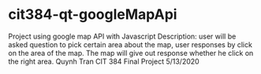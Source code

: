 # cit384-qt-googleMapApi
Project using google map API with Javascript
Description: user will be asked question to pick certain area about the map, user responses by click on the area of the map. The map will give out response whether he click on the right area.
Quynh Tran
CIT 384 Final Project
5/13/2020
